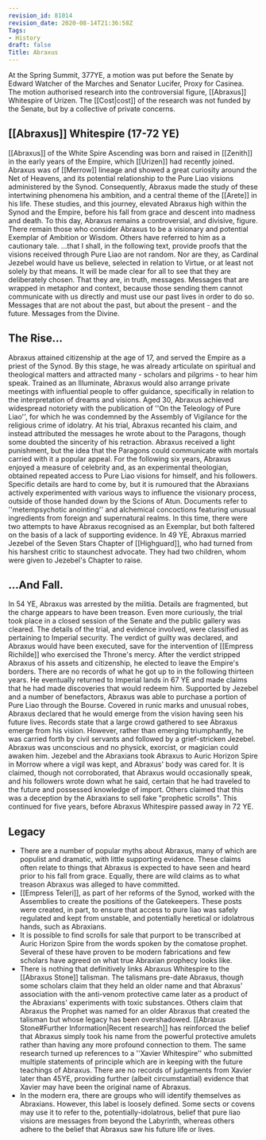```yaml
---
revision_id: 81014
revision_date: 2020-08-14T21:36:58Z
Tags:
- History
draft: false
Title: Abraxus
---
```

At the Spring Summit, 377YE, a motion was put before the Senate by Edward Watcher of the Marches and Senator Lucifer, Proxy for Casinea. The motion authorised research into the controversial figure, [[Abraxus]] Whitespire of Urizen. The [[Cost|cost]] of the research was not funded by the Senate, but by a collective of private concerns.
## [[Abraxus]] Whitespire (17-72 YE)
[[Abraxus]] of the White Spire Ascending was born and raised in [[Zenith]] in the early years of the Empire, which [[Urizen]] had recently joined. Abraxus was of [[Merrow]] lineage and showed a great curiosity around the Net of Heavens, and its potential relationship to the Pure Liao visions administered by the Synod. Consequently, Abraxus made the study of these intertwining phenomena his ambition, and a central theme of the [[Arete]] in his life.
These studies, and this journey, elevated Abraxus high within the Synod and the Empire, before his fall from grace and descent into madness and death. To this day, Abraxus remains a controversial, and divisive, figure. There remain those who consider Abraxus to be a visionary and potential Exemplar of Ambition or Wisdom. Others have referred to him as a cautionary tale.
...that I shall, in the following text, provide proofs that the visions received through Pure Liao are not random. Nor are they, as Cardinal Jezebel would have us believe, selected in relation to Virtue, or at least not solely by that means.
It will be made clear for all to see that they are deliberately chosen. That they are, in truth, messages.  Messages that are wrapped in metaphor and context, because those sending them cannot communicate with us directly and must use our past lives in order to do so. Messages that are not about the past, but about the present - and the future. Messages from the Divine.
## The Rise...
Abraxus attained citizenship at the age of 17, and served the Empire as a priest of the Synod. By this stage, he was already articulate on spiritual and theological matters and attracted many - scholars and pilgrims - to hear him speak. Trained as an Illuminate, Abraxus would also arrange private meetings with influential people to offer guidance, specifically in relation to the interpretation of dreams and visions. 
Aged 30, Abraxus achieved widespread notoriety with the publication of ''On the Teleology of Pure Liao'', for which he was condemned by the Assembly of Vigilance for the religious crime of idolatry. At his trial, Abraxus recanted his claim, and instead attributed the messages he wrote about to the Paragons, though some doubted the sincerity of his retraction. Abraxus received a light punishment, but the idea that the Paragons could communicate with mortals carried with it a popular appeal.
For the following six years, Abraxus enjoyed a measure of celebrity and, as an experimental theologian, obtained repeated access to Pure Liao visions for himself, and his followers. Specific details are hard to come by, but it is rumoured that the Abraxians actively experimented with various ways to influence the visionary process, outside of those handed down by the Scions of Atun. Documents refer to ''metempsychotic anointing'' and alchemical concoctions featuring unusual ingredients from foreign and supernatural realms. In this time, there were two attempts to have Abraxus recognised as an Exemplar, but both faltered on the basis of a lack of supporting evidence.
In 49 YE, Abraxus married Jezebel of the Seven Stars Chapter of [[Highguard]], who had turned from his harshest critic to staunchest advocate. They had two children, whom were given to Jezebel's Chapter to raise.
## ...And Fall.
In 54 YE, Abraxus was arrested by the militia. Details are fragmented, but the charge appears to have been treason. Even more curiously, the trial took place in a closed session of the Senate and the public gallery was cleared. The details of the trial, and evidence involved, were classified as pertaining to Imperial security. The verdict of guilty was declared, and Abraxus would have been executed, save for the intervention of [[Empress Richilde]] who exercised the Throne's mercy.
After the verdict stripped Abraxus of his assets and citizenship, he elected to leave the Empire's borders. There are no records of what he got up to in the following thirteen years. He eventually returned to Imperial lands in 67 YE and made claims that he had made discoveries that would redeem him. Supported by Jezebel and a number of benefactors, Abraxus was able to purchase a portion of Pure Liao through the Bourse. Covered in runic marks and unusual robes, Abraxus declared that he would emerge from the vision having seen his future lives.
Records state that a large crowd gathered to see Abraxus emerge from his vision. However, rather than emerging triumphantly, he was carried forth by civil servants and followed by a grief-stricken Jezebel. Abraxus was unconscious and no physick, exorcist, or magician could awaken him. 
Jezebel and the Abraxians took Abraxus to Auric Horizon Spire in Morrow where a vigil was kept, and Abraxus' body was cared for. It is claimed, though not corroborated, that Abraxus would occasionally speak, and his followers wrote down what he said, certain that he had traveled to the future and possessed knowledge of import. Others claimed that this was a deception by the Abraxians to sell fake "prophetic scrolls". This continued for five years, before Abraxus Whitespire passed away in 72 YE.
## Legacy
* There are a number of popular myths about Abraxus, many of which are populist and dramatic, with little supporting evidence. These claims often relate to things that Abraxus is expected to have seen and heard prior to his fall from grace. Equally, there are wild claims as to what treason Abraxus was alleged to have committed.
* [[Empress Teleri]], as part of her reforms of the Synod, worked with the Assemblies to create the positions of the Gatekeepers. These posts were created, in part, to ensure that access to pure liao was safely regulated and kept from unstable, and potentially heretical or idolatrous hands, such as Abraxians.
* It is possible to find scrolls for sale that purport to be transcribed at Auric Horizon Spire from the words spoken by the comatose prophet. Several of these have proven to be modern fabrications and few scholars have agreed on what true Abraxian prophecy looks like.
* There is nothing that definitively links Abraxus Whitespire to the [[Abraxus Stone]] talisman. The talismans pre-date Abraxus, though some scholars claim that they held an older name and that Abraxus' association with the anti-venom protective came later as a product of the Abraxians' experiments with toxic substances. Others claim that Abraxus the Prophet was named for an older Abraxus that created the talisman but whose legacy has been overshadowed. [[Abraxus Stone#Further Information|Recent research]] has reinforced the belief that Abraxus simply took his name from the powerful protective amulets rather than having any more profound connection to them. The same research turned up references to a ''Xavier Whitespire'' who submitted multiple statements of principle which are in keeping with the future teachings of Abraxus. There are no records of judgements from Xavier later than 45YE, providing further (albeit circumstantial) evidence that Xavier may have been the original name of Abraxus.
* In the modern era, there are groups who will identify themselves as Abraxians. However, this label is loosely defined. Some sects or covens may use it to refer to the, potentially-idolatrous, belief that pure liao visions are messages from beyond the Labyrinth, whereas others adhere to the belief that Abraxus saw his future life or lives.